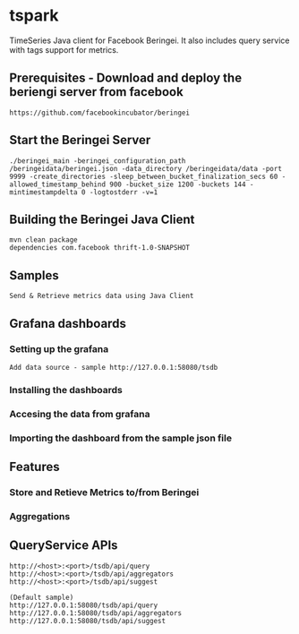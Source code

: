 # tspark
TimeSeries Java client for Facebook Beringei. It also includes query service with tags support for metrics.

## Prerequisites - Download and deploy the beriengi server from facebook
	https://github.com/facebookincubator/beringei

## Start the Beringei Server
	./beringei_main -beringei_configuration_path /beringeidata/beringei.json -data_directory /beringeidata/data -port 9999 -create_directories -sleep_between_bucket_finalization_secs 60 -allowed_timestamp_behind 900 -bucket_size 1200 -buckets 144 -mintimestampdelta 0 -logtostderr -v=1

## Building the Beringei Java Client
	mvn clean package
	dependencies com.facebook thrift-1.0-SNAPSHOT

## Samples
    Send & Retrieve metrics data using Java Client

## Grafana dashboards
### Setting up the grafana
	Add data source - sample http://127.0.0.1:58080/tsdb
### Installing the dashboards
### Accesing the data from grafana
### Importing the dashboard from the sample json file

## Features
###	Store and Retieve Metrics to/from Beringei
###	Aggregations

## QueryService APIs
	http://<host>:<port>/tsdb/api/query
	http://<host>:<port>/tsdb/api/aggregators
	http://<host>:<port>/tsdb/api/suggest
	
	(Default sample)	
	http://127.0.0.1:58080/tsdb/api/query
	http://127.0.0.1:58080/tsdb/api/aggregators
	http://127.0.0.1:58080/tsdb/api/suggest
